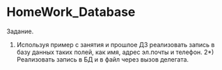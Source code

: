 # HomeWork_Database
Задание.
1) Используя пример с занятия и прошлое ДЗ реализовать запись в базу данных таких полей, как имя, адрес эл.почты и телефон. 
2*) Реализовать запись в БД и в файл через вызов делегата.
